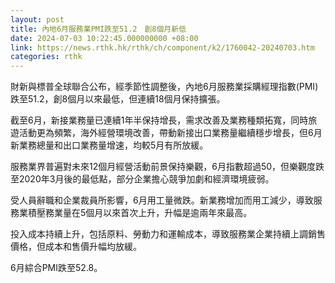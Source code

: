 ```yaml
---
layout: post
title: 內地6月服務業PMI跌至51.2　創8個月新低
date: 2024-07-03 10:22:45.000000000 +08:00
link: https://news.rthk.hk/rthk/ch/component/k2/1760042-20240703.htm
categories: rthk
---
```


財新與標普全球聯合公布，經季節性調整後，內地6月服務業採購經理指數(PMI)跌至51.2，創8個月以來最低，但連續18個月保持擴張。

截至6月，新接業務量已連續1年半保持增長，需求改善及業務種類拓寬，同時旅遊活動更為頻繁，海外經營環境改善，帶動新接出口業務量繼續穩步增長，但6月新業務總量和出口業務量增速，均較5月有所放緩。

服務業界普遍對未來12個月經營活動前景保持樂觀，6月指數超過50，但樂觀度跌至2020年3月後的最低點，部分企業擔心競爭加劇和經濟環境疲弱。

受人員辭職和企業裁員所影響，6月用工量微跌。新業務增加而用工減少，導致服務業積壓務業量在5個月以來首次上升，升幅是逾兩年來最高。

投入成本持續上升，包括原料、勞動力和運輸成本，導致服務業企業持續上調銷售價格，但成本和售價升幅均放緩。

6月綜合PMI跌至52.8。
